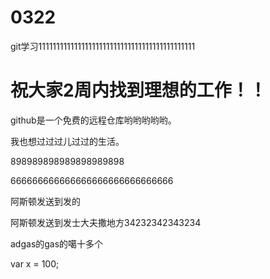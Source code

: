 # 0322
git学习11111111111111111111111111111111111111111111

# 祝大家2周内找到理想的工作！！

github是一个免费的远程仓库哟哟哟哟哟。

我也想过过过儿过过的生活。

898989898989898989898

666666666666666666666666666666

阿斯顿发送到发的

阿斯顿发送到发士大夫撒地方34232342343234

adgas的gas的噶十多个

var x = 100;
